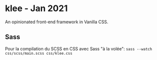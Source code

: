 # klee - Jan 2021

An opinionated front-end framework in Vanilla CSS.

## Sass

Pour la compilation du SCSS en CSS avec Sass "à la volée":
`sass --watch css/scss/main.scss css/klee.css`